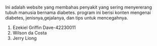 Ini adalah website yang membahas penyakit yang sering menyererang tubuh manusia bernama diabetes. program ini berisi konten mengenai diabetes, jenisnya,gejalanya, dan tips untuk mencegahnya.


1. Ezekiel Griffin Dave-42230011
2. Wilson da Costa
3. Jerry Liong
